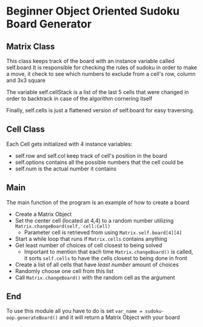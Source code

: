 # Beginner Object Oriented Sudoku Board Generator

## Matrix Class
This class keeps track of the board with an instance variable called self.board
It is responsible for checking the rules of sudoku in order to make a move, it check to see which numbers to exclude from a cell's row, column and 3x3 square

The variable self.cellStack is a list of the last 5 cells that were changed in order to backtrack in case of the algorithm cornering itself

Finally, self.cells is just a flattened version of self.board for easy traversing.

## Cell Class
Each Cell gets initialized with 4 instance variables:
* self.row and self.col keep track of cell's position in the board
* self.options contains all the possible numbers that the cell could be
* self.num is the actual number it contains


## Main
The main function of the program is an example of how to create a board
* Create a Matrix Object
* Set the center cell (located at 4,4) to a random number utilizing `Matrix.changeBoard(self, cell:Cell)`  
  * Parameter cell is retrieved from using `Matrix.self.board[4][4]`
* Start a while loop that runs if `Matrix.cells` contains anything
* Get least number of choices of cell closest to being solved
  * Important to mention that each time `Matrix.changeBoard()` is called, it sorts `self.cells` to have the cells closest to being done in front
* Create a list of all cells that have *least number* amount of choices
* Randomly choose one cell from this list
* Call `Matrix.changeBoard()` with the random cell as the argument

## End
To use this module all you have to do is set `var_name = sudoku-oop.generateBoard()` and it will return a Matrix Object with your board